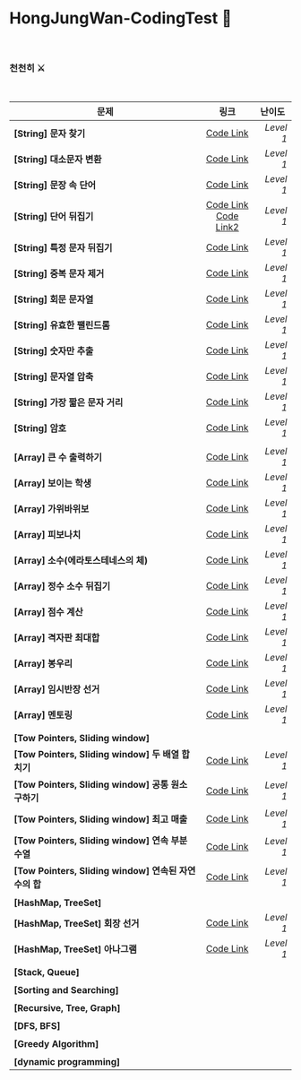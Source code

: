 # HongJungWan-CodingTest 🧐

<br>

### 천천히 ⚔

<br>

|  <center>문제</center> |  <center>링크</center> |  <center>난이도</center> |
|:--------|:--------:|--------:|
|**[String] 문자 찾기** | <center> [Code Link](https://github.com/HongJungWan/codingtest/blob/master/src/string/FindStirng.java)</center> |*Level 1* |
|**[String] 대소문자 변환** | <center> [Code Link](https://github.com/HongJungWan/codingtest/blob/master/src/string/CaseConversion.java)</center> |*Level 1* |
|**[String] 문장 속 단어** | <center> [Code Link](https://github.com/HongJungWan/codingtest/blob/master/src/string/FindLongWords.java)</center> |*Level 1* |
|**[String] 단어 뒤집기** | [Code Link](https://github.com/HongJungWan/codingtest/blob/master/src/string/ReverseString.java)<br>[Code Link2](https://github.com/HongJungWan/codingtest/blob/master/src/string/ReverseString2.java)|*Level 1* |
|**[String] 특정 문자 뒤집기** | <center> [Code Link](https://github.com/HongJungWan/codingtest/blob/master/src/string/FlipSpecificCharacters.java)<br></center> |*Level 1* |
|**[String] 중복 문자 제거** | <center> [Code Link](https://github.com/HongJungWan/codingtest/blob/master/src/string/RemoveDuplicateLetters.java)<br></center> |*Level 1* |
|**[String] 회문 문자열** | <center> [Code Link](https://github.com/HongJungWan/codingtest/blob/master/src/string/Palindrome.java)<br></center> |*Level 1* |
|**[String] 유효한 팰린드롬** | <center> [Code Link](https://github.com/HongJungWan/codingtest/blob/master/src/string/Palindrome2.java)<br></center> |*Level 1* |
|**[String] 숫자만 추출** | <center> [Code Link](https://github.com/HongJungWan/codingtest/blob/master/src/string/ExtractOnlyNumbers.java)<br></center> |*Level 1* |
|**[String] 문자열 압축** | <center> [Code Link](https://github.com/HongJungWan/codingtest/blob/master/src/string/StringCompression.java)<br></center> |*Level 1* |
|**[String] 가장 짧은 문자 거리** | <center> [Code Link](https://github.com/HongJungWan/codingtest/blob/master/src/string/ShortestLetterDistance.java)<br></center> |*Level 1* |
|**[String] 암호** | <center> [Code Link](https://github.com/HongJungWan/codingtest/blob/master/src/string/Decoder.java)<br></center> |*Level 1* |
||||
|**[Array] 큰 수 출력하기** | <center> [Code Link](https://github.com/HongJungWan/codingtest/blob/master/src/array/LargeNumberOutput.java)<br></center> |*Level 1* |
|**[Array] 보이는 학생** | <center> [Code Link](https://github.com/HongJungWan/codingtest/blob/master/src/array/Student.java)<br></center> |*Level 1* |
|**[Array] 가위바위보** | <center> [Code Link](https://github.com/HongJungWan/codingtest/blob/master/src/array/RockPaperScissors.java)<br></center> |*Level 1* |
|**[Array] 피보나치** | <center> [Code Link](https://github.com/HongJungWan/codingtest/blob/master/src/array/Fibonacci.java)<br></center> |*Level 1* |
|**[Array] 소수(에라토스테네스의 체)** | <center> [Code Link](https://github.com/HongJungWan/codingtest/blob/master/src/array/Decimal.java)<br></center> |*Level 1* |
|**[Array] 정수 소수 뒤집기** | <center> [Code Link](https://github.com/HongJungWan/codingtest/blob/master/src/array/InvertedDecimal.java)<br></center> |*Level 1* |
|**[Array] 점수 계산** | <center> [Code Link](https://github.com/HongJungWan/codingtest/blob/master/src/array/Score.java)<br></center> |*Level 1* |
|**[Array] 격자판 최대합** | <center> [Code Link](https://github.com/HongJungWan/codingtest/blob/master/src/array/TwoDArrayMaximumSum.java)<br></center> |*Level 1* |
|**[Array] 봉우리** | <center> [Code Link](https://github.com/HongJungWan/codingtest/blob/master/src/array/Peak.java)<br></center> |*Level 1* |
|**[Array] 임시반장 선거** | <center> [Code Link](https://github.com/HongJungWan/codingtest/blob/master/src/array/Election.java)<br></center> |*Level 1* |
|**[Array] 멘토링** | <center> [Code Link](https://github.com/HongJungWan/codingtest/blob/master/src/array/Mentoring.java)<br></center> |*Level 1* |
||||
|**[Tow Pointers, Sliding window]**|||
|**[Tow Pointers, Sliding window] 두 배열 합치기** | <center> [Code Link](https://github.com/HongJungWan/codingtest/blob/master/src/slidingwindow/MergeTwoArrays.java)<br></center> |*Level 1* |
|**[Tow Pointers, Sliding window] 공통 원소 구하기** | <center> [Code Link](https://github.com/HongJungWan/codingtest/blob/master/src/slidingwindow/Intersection.java)<br></center> |*Level 1* |
|**[Tow Pointers, Sliding window] 최고 매출** | <center> [Code Link](https://github.com/HongJungWan/codingtest/blob/master/src/slidingwindow/MaximumSales.java)<br></center> |*Level 1* |
|**[Tow Pointers, Sliding window] 연속 부분 수열** | <center> [Code Link](https://github.com/HongJungWan/codingtest/blob/master/src/slidingwindow/ConsecutiveNumberSubSequence.java)<br></center> |*Level 1* |
|**[Tow Pointers, Sliding window] 연속된 자연수의 합** | <center> [Code Link](https://github.com/HongJungWan/codingtest/blob/master/src/slidingwindow/SumConsecutiveNaturalNumbers.java)<br></center> |*Level 1* |
||||
|**[HashMap, TreeSet]**|||
|**[HashMap, TreeSet] 회장 선거** | <center> [Code Link](https://github.com/HongJungWan/codingtest/blob/master/src/hash/VicePresident.java)<br></center> |*Level 1* |
|**[HashMap, TreeSet] 아나그램** | <center> [Code Link](https://github.com/HongJungWan/codingtest/blob/master/src/hash/Anagram.java)<br></center> |*Level 1* |
||||
|**[Stack, Queue]**|||
||||
|**[Sorting and Searching]**|||
||||
|**[Recursive, Tree, Graph]**|||
||||
|**[DFS, BFS]**|||
||||
|**[Greedy Algorithm]**|||
||||
|**[dynamic programming]**|||

<br>